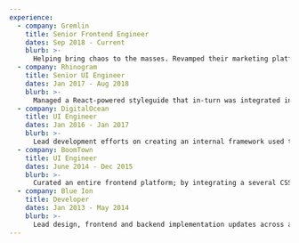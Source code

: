 ```yaml
---
experience:
  - company: Gremlin
    title: Senior Frontend Engineer
    dates: Sep 2018 - Current
    blurb: >-
      Helping bring chaos to the masses. Revamped their marketing platform, alongside creating [ChaosKit](https://feature-emotion--chaoskit.netlify.com/). Currently working on several internal tools and a few suprises; all powered by React.
  - company: Rhinogram
    title: Senior UI Engineer
    dates: Jan 2017 - Aug 2018
    blurb: >-
      Managed a React-powered styleguide that in-turn was integrated into the flagship application that helps both physicians and patients communicate more effectively.
  - company: DigitalOcean
    title: UI Engineer
    dates: Jan 2016 - Jan 2017
    blurb: >-
      Lead development efforts on creating an internal framework used to power the main website and ongoing brand initiatives. Implemented style guides for saner development workflows. Worked alongside a talented group dedicated to accessibility and performance.
  - company: BoomTown
    title: UI Engineer
    dates: June 2014 - Dec 2015
    blurb: >-
      Curated an entire frontend platform; by integrating a several CSS/JS components within a system that scales to multiple themes and millions of users each month. Worked with Object Oriented JS frameworks like Backbone each day.
  - company: Blue Ion
    title: Developer
    dates: Jan 2013 - May 2014
    blurb: >-
      Lead design, frontend and backend implementation updates across a vast array of clients and requirements. Was an integral part of client interactions and scoping project specifications.
---
```

